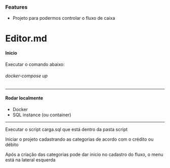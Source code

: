 ### Features

- Projeto para podermos controlar o fluxo de caixa

# Editor.md
#### Inicio

Executar o comando abaixo:
###### docker-compose up

------------



#### Rodar localmente
 - Docker
 - SQL instance (ou container)

------------


Executar o script carga.sql que está dentro da pasta script

Iniciar o projeto cadastrando as categorias de acordo com o crédito ou débito

Após a criação das categorias pode dar inicio no cadastro do fluxo, o menu está na lateral esquerda

